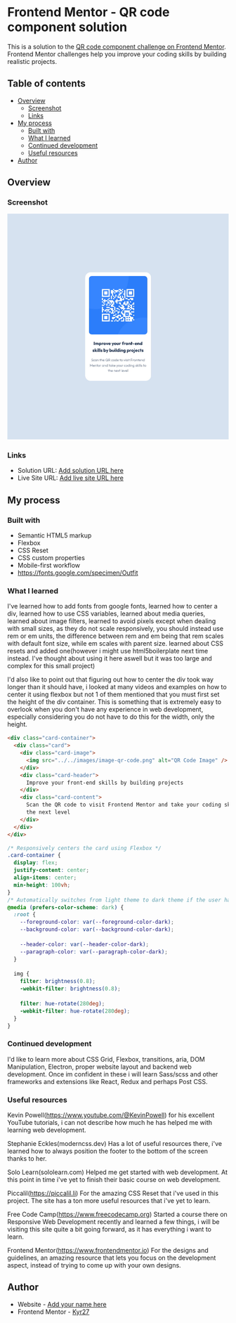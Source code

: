 # Frontend Mentor - QR code component solution

This is a solution to the [QR code component challenge on Frontend Mentor](https://www.frontendmentor.io/challenges/qr-code-component-iux_sIO_H). Frontend Mentor challenges help you improve your coding skills by building realistic projects.

## Table of contents

- [Overview](#overview)
  - [Screenshot](#screenshot)
  - [Links](#links)
- [My process](#my-process)
  - [Built with](#built-with)
  - [What I learned](#what-i-learned)
  - [Continued development](#continued-development)
  - [Useful resources](#useful-resources)
- [Author](#author)

## Overview

### Screenshot

![Page Screenshot](/images/qr-component.jpg)

### Links

- Solution URL: [Add solution URL here](https://your-solution-url.com)
- Live Site URL: [Add live site URL here](https://your-live-site-url.com)

## My process

### Built with

- Semantic HTML5 markup
- Flexbox
- CSS Reset
- CSS custom properties
- Mobile-first workflow
- https://fonts.google.com/specimen/Outfit

### What I learned

I've learned how to add fonts from google fonts, learned how to center a div, learned how to use CSS variables, learned about media queries, learned about image filters, learned to avoid pixels except when dealing with small sizes, as they do not scale responsively, you should instead use rem or em units, the difference between rem and em being that rem scales with default font size, while em scales with parent size. learned about CSS resets and added one(however i might use html5boilerplate next time instead. I've thought about using it here aswell but it was too large and complex for this small project)

I'd also like to point out that figuring out how to center the div took way longer than it should have, i looked at many videos and examples on how to center it using flexbox but not 1 of them mentioned that you must first set the height of the div container. This is something that is extremely easy to overlook when you don't have any experience in web development, especially considering you do not have to do this for the width, only the height.

```html
<div class="card-container">
  <div class="card">
    <div class="card-image">
      <img src="../../images/image-qr-code.png" alt="QR Code Image" />
    </div>
    <div class="card-header">
      Improve your front-end skills by building projects
    </div>
    <div class="card-content">
      Scan the QR code to visit Frontend Mentor and take your coding skills to
      the next level
    </div>
  </div>
</div>
```

```css
/* Responsively centers the card using Flexbox */
.card-container {
  display: flex;
  justify-content: center;
  align-items: center;
  min-height: 100vh;
}
/* Automatically switches from light theme to dark theme if the user has their browser scheme set to dark. This also uses filters to hue shift the image into the green colors for lessening the eye strain when looking at the image*/
@media (prefers-color-scheme: dark) {
  :root {
    --foreground-color: var(--foreground-color-dark);
    --background-color: var(--background-color-dark);

    --header-color: var(--header-color-dark);
    --paragraph-color: var(--paragraph-color-dark);
  }

  img {
    filter: brightness(0.8);
    -webkit-filter: brightness(0.8);

    filter: hue-rotate(280deg);
    -webkit-filter: hue-rotate(280deg);
  }
}
```

### Continued development

I'd like to learn more about CSS Grid, Flexbox, transitions, aria, DOM Manipulation, Electron, proper website layout and backend web development. Once im confident in these i will learn Sass/scss and other frameworks and extensions like React, Redux and perhaps Post CSS.

### Useful resources

Kevin Powell(https://www.youtube.com/@KevinPowell)
for his excellent YouTube tutorials, i can not describe how much he has helped me with learning web development.

Stephanie Eckles(moderncss.dev)
Has a lot of useful resources there, i've learned how to always position the footer to the bottom of the screen thanks to her.

Solo Learn(sololearn.com)
Helped me get started with web development. At this point in time i've yet to finish their basic course on web development.

Piccalil(https://piccalil.li)
For the amazing CSS Reset that i've used in this project.
The site has a ton more useful resources that i've yet to learn.

Free Code Camp(https://www.freecodecamp.org)
Started a course there on Responsive Web Development recently and learned a few things, i will be visiting this site quite a bit going forward, as it has everything i want to learn.

Frontend Mentor(https://www.frontendmentor.io)
For the designs and guidelines, an amazing resource that lets you focus on the development aspect, instead of trying to come up with your own designs.

## Author

- Website - [Add your name here](https://www.your-site.com)
- Frontend Mentor - [Kyr27](https://www.frontendmentor.io/profile/Kyr27)
